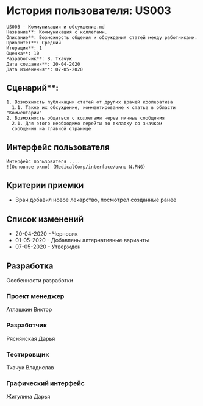 # История пользователя: US003
    US003 - Коммуникация и обсуждение.md
    Название**: Коммуникация с коллегами.
    Описание**: Возможность общения и обсуждения статей между работниками.
    Приоритет**: Средний
    Итерация**: 1
    Оценка**: 10
    Разработчик**: В. Ткачук
    Дата создания**: 20-04-2020
    Дата изменения**: 07-05-2020

## Сценарий**:
    1. Возможность публикации статей от других врачей кооператива
      1.1. Также их обсуждение, комментирование к статье в области "Комментарии"
    2. Возможность общаться с коллегами через личные сообщения
      2.1. Для этого необходимо перейти во вкладку со значком
      сообщения на главной странице

## Интерфейс пользователя
    Интерфейс пользователя ....
    ![Основное окно] (MedicalCorp/interface/окно N.PNG)

## Критерии приемки
  - Врач добавил новое лекарство, посмотрел созданные ранее

## Список изменений
  - 20-04-2020 - Черновик
  - 01-05-2020 - Добавлены алтернативные варианты
  - 07-05-2020 - Утвержден

## Разработка
Особенности разработки

### Проект менеджер
  Атлашкин Виктор
### Разработчик
  Ряснянская Дарья
### Тестировщик
  Ткачук Владислав
### Графический интерфейс
  Жигулина Дарья
